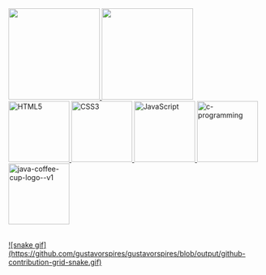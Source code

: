<table>
  <a href="https://github.com/gustavorspires">
  <img height="180em" src="https://github-readme-stats.vercel.app/api?username=gustavorspires&show_icons=true&theme=tokyonight&include_all_commits=true&count_private=true"/>
  <img height="180em" src="https://github-readme-stats.vercel.app/api/top-langs/?username=gustavorspires&layout=compact&langs_count=6&theme=tokyonight"/></br>
  <img src="https://img.icons8.com/color/2x/html-5.png" width="120" alt="HTML5">
  <img src="https://img.icons8.com/color/2x/css3.png" width="120" alt="CSS3">
  <img src="https://static.vecteezy.com/system/resources/previews/027/127/560/non_2x/javascript-logo-javascript-icon-transparent-free-png.png" width="120" alt="JavaScript">
  <img width="120" src="https://img.icons8.com/fluency/120/c-programming.png" alt="c-programming"/>
  <img width="120" height="120" src="https://img.icons8.com/color/120/java-coffee-cup-logo--v1.png" alt="java-coffee-cup-logo--v1"/>
</table>
![snake gif](https://github.com/gustavorspires/gustavorspires/blob/output/github-contribution-grid-snake.gif)
